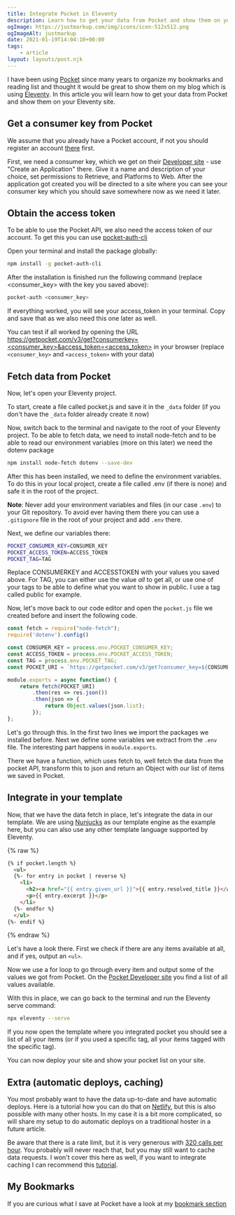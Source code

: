 ```yaml
---
title: Integrate Pocket in Eleventy
description: Learn how to get your data from Pocket and show them on your Eleventy site.
ogImage: https://justmarkup.com/img/icons/icon-512x512.png
ogImageAlt: justmarkup
date: 2021-01-19T14:04:10+00:00
tags:
    - article
layout: layouts/post.njk
---
```


I have been using [Pocket](https://app.getpocket.com/) since many years to organize my bookmarks and reading list and thought it would be great to show them on my blog which is using [Eleventy](https://www.11ty.dev/). In this article you will learn how to get your data from Pocket and show them on your Eleventy site.

## Get a consumer key from Pocket

We assume that you already have a Pocket account, if not you should register an account [there](https://getpocket.com/) first.

First, we need a consumer key, which we get on their [Developer site](https://getpocket.com/developer/apps/) - use "Create an Application" there. Give it a name and description of your choice, set permissions to Retrieve, and Platforms to Web. After the application got created you will be directed to a site where you can see your consumer key which you should save somewhere now as we need it later.

## Obtain the access token

To be able to use the Pocket API, we also need the access token of our account. To get this you can use [pocket-auth-cli](https://github.com/mheap/pocket-auth-cli)

Open your terminal and install the package globally:

```bash
npm install -g pocket-auth-cli
```

After the installation is finished run the following command (replace <consumer_key> with the key you saved above):

```bash
pocket-auth <consumer_key>
```

If everything worked, you will see your access_token in your terminal. Copy and save that as we also need this one later as well.

You can test if all worked by opening the URL [https://getpocket.com/v3/get?consumerkey=<consumer_key>&access_token=<access_token>](https://getpocket.com/v3/get?consumerkey=<consumer_key>&access_token=<access_token>) in your browser (replace ```<consumer_key>``` and ```<access_token>``` with your data)

## Fetch data from Pocket

Now, let's open your Eleventy project.

To start, create a file called pocket.js and save it in the ```_data``` folder (if you don't have the ```_data``` folder already create it now)

Now, switch back to the terminal and navigate to the root of your Eleventy project. To be able to fetch data, we need to install node-fetch and to be able to read our environment variables (more on this later) we need the dotenv package

```bash
npm install node-fetch dotenv --save-dev
```

After this has been installed, we need to define the environment variables. To do this in your local project, create a file called .env (if there is none) and safe it in the root of the project.

**Note**: Never add your environment variables and files (in our case ```.env```) to your Git repository. To avoid ever having them there you can use a ```.gitignore``` file in the root of your project and add ```.env``` there.

Next, we define our variables there:

```bash
POCKET_CONSUMER_KEY=CONSUMER_KEY
POCKET_ACCESS_TOKEN=ACCESS_TOKEN
POCKET_TAG=TAG
```

Replace CONSUMERKEY and ACCESSTOKEN with your values you saved above. For TAG, you can either use the value *all* to get all, or use one of your tags to be able to define what you want to show in public. I use a tag called public for example.

Now, let's move back to our code editor and open the ```pocket.js``` file we created before and insert the following code.

```javascript
const fetch = require("node-fetch");
require('dotenv').config()

const CONSUMER_KEY = process.env.POCKET_CONSUMER_KEY;
const ACCESS_TOKEN = process.env.POCKET_ACCESS_TOKEN;
const TAG = process.env.POCKET_TAG;
const POCKET_URI = `https://getpocket.com/v3/get?consumer_key=${CONSUMER_KEY}&access_token=${ACCESS_TOKEN}&tag=${TAG}`

module.exports = async function() {
    return fetch(POCKET_URI)
        .then(res => res.json())
        .then(json => {
            return Object.values(json.list);
        });
};
```

Let's go through this. In the first two lines we import the packages we installed before. Next we define some variables we extract from the ```.env``` file. The interesting part happens in ```module.exports```.

There we have a function, which uses fetch to, well fetch the data from the pocket API, transform this to json and return an Object with our list of items we saved in Pocket.

## Integrate in your template

Now, that we have the data fetch in place, let's integrate the data in our template. We are using [Nunjucks](https://mozilla.github.io/nunjucks/) as our template engine as the example here, but you can also use any other template language supported by Eleventy.

{% raw %}
```html
{% if pocket.length %}
  <ul>
  {%- for entry in pocket | reverse %}
    <li>
      <h2><a href="{{ entry.given_url }}">{{ entry.resolved_title }}</a></h2>
      <p>{{ entry.excerpt }}</p>
    </li>
  {%- endfor %}
  </ul>
{%- endif %}
```
{% endraw %}

Let's have a look there. First we check if there are any items available at all, and if yes, output an ```<ul>```.

Now we use a for loop to go through every item and output some of the values we got from Pocket. On the [Pocket Developer site](https://getpocket.com/developer/docs/v3/retrieve) you find a list of all values available.

With this in place, we can go back to the terminal and run the Eleventy serve command:

```bash
npx eleventy --serve
```

If you now open the template where you integrated pocket you should see a list of all your items (or if you used a specific tag, all your items tagged with the specific tag).

You can now deploy your site and show your pocket list on your site.

## Extra (automatic deploys, caching)

You most probably want to have the data up-to-date and have automatic deploys. Here is a tutorial how you can do that on [Netlify](https://www.11ty.dev/docs/quicktips/netlify-ifttt/), but this is also possible with many other hosts. In my case it is a bit more complicated, so will share my setup to do automatic deploys on a traditional hoster in a future article.

Be aware that there is a rate limit, but it is very generous with [320 calls per hour](https://getpocket.com/developer/docs/rate-limits). You probably will never reach that, but you may still want to cache data requests. I won't cover this here as well, if you want to integrate caching I can recommend this [tutorial](https://www.11ty.dev/docs/quicktips/cache-api-requests/).

## My Bookmarks

If you are curious what I save at Pocket have a look at my [bookmark section](https://justmarkup.com/bookmarks/)
